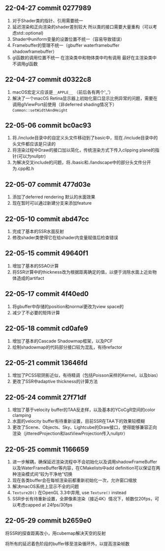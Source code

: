 ## 22-04-27 commit 0277989
1. 对于Shader类的指针、引用需要统一
2. 延迟渲染和正向渲染的shader差别较大 所以类的接口需要大量重构（可以考虑std::optional)
3. Shader中uniform变量的设置位置不统一（容易导致错误）
4. Framebuffer的管理不统一（gbuffer waterframebuffer shadowframebuffer）
5. gl函数的调用位置不统一 在渲染类中和物体类中均有调用 最好在主渲染类中不调用gl函数

## 22-04-27 commit d0322c8
1. macOS宏定义应该是`__APPLE__` （前后各有两个'_'）
2. 解决了一个macOS Retina显示器上初始化窗口显示比例异常的问题，需要在调用glViewPort前使用（非deferred shading情况下）`Common::setWidthAndHeight`

## 22-05-06 commit bc0ac93
1. 将./include目录中的自定义头文件移动到了basic中，现在./include目录中的头文件都应该是只读的
2. 将渲染过程中Draw的接口加以简化，传统渲染方式下传入clipping plane的指针(可以为nullptr)
3. 为解决交叉include的问题，将./basic和./landscape中的部分头文件分开为.cpp和.h

## 22-05-07 commit 477d03e
1. 添加了deferred rendering 默认的水面效果
2. 现在暂时可以通过新建分支来添加feature

## 22-05-10 commit abd47cc
1. 完成了基本的SSR水面反射
2. 修改shader类使得它在给shader内变量赋值后检查错误

## 22-05-15 commit 49640f1
1. 增加了基本的SSAO计算
2. 将SSR计算中的thickness改为根据距离确定的值，以便于消除水面上近处物体造成的artifact

## 22-05-17 commit 4f40ed0
1. 将gbuffer中存储的position和normal更改为view space的
2. 减少了不必要的矩阵计算

## 22-05-18 commit cd0afe9
1. 增加了基本的Cascade Shadowmap框架，以及PCF
2. 绘制shadowmap的代码部分接口较为混乱，有待refactor

## 22-05-21 commit 13646fd
1. 增加了PCSS软阴影近似，有待精调（包括Poisson采样的Kernel，以及bias）
2. 更改了SSR中adaptive thickness的计算方法

## 22-05-24 commit 27f71df
1. 增加了基于velocity buffer的TAA反走样，以及基本的YCoCgR空间的color clamping
2. 水面的velocity buffer有待重新设置，目前SSR在TAA下的效果较模糊
3. 更改了Scene、Objects、Sky、Lightcube的Draw接口，使得能够兼容正向渲染（jitteredProjection和lastViewProjection传入nullptr）

## 22-05-25 commit 1166659
1. 进一步解耦，确保延迟渲染流程中不会初始化以及调用shadowFrameBuffer以及WaterFrameBuffer等内容，在CMakelists中add definition可以保证在两种渲染模式间“较为干净地”切换
2. 现在各类buffer会在每帧渲染前都重新初始化一次，允许窗口缩放
3. 解决macOS系统上显示不全的问题
4. `Texture2D()` 在OpenGL 3.3中弃用, use `Texture()` instead
5. SSR步长有待重新设置，全屏像素渲染（接近4K）情况下，帧数仅20fps，可以考虑capped at 24fps/30fps

## 22-05-29 commit b2659e0

将SSR的探查距离改小，用cubemap解决天空的反射

将所有的延迟着色阶段的buffer移至渲染循环外，以提高渲染帧数

